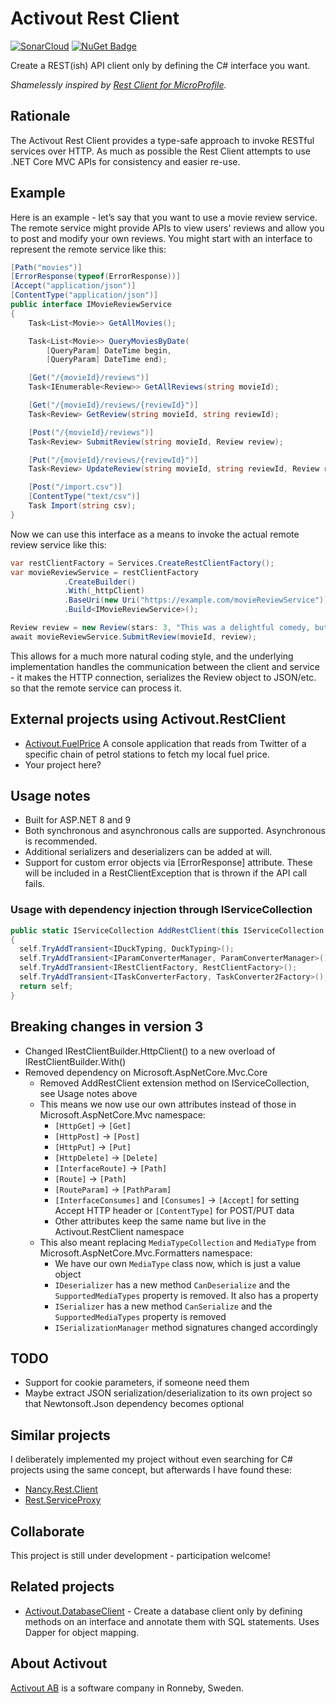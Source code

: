 # Activout Rest Client
[![SonarCloud](https://sonarcloud.io/api/project_badges/measure?project=Activout.RestClient&metric=sqale_rating)](https://sonarcloud.io/dashboard?id=Activout.RestClient)
[![NuGet Badge](https://buildstats.info/nuget/Activout.RestClient)](https://www.nuget.org/packages/Activout.RestClient/)

Create a REST(ish) API client only by defining the C# interface you want.

*Shamelessly inspired by [Rest Client for MicroProfile](https://github.com/eclipse/microprofile-rest-client).* 

## Rationale
The Activout Rest Client provides a type-safe approach to invoke RESTful services over HTTP. As much as possible the Rest Client attempts to use .NET Core MVC APIs for consistency and easier re-use.

## Example
Here is an example - let’s say that you want to use a movie review service. The remote service might provide APIs to view users' reviews and allow you to post and modify your own reviews. You might start with an interface to represent the remote service like this:

```C#
[Path("movies")]
[ErrorResponse(typeof(ErrorResponse))]
[Accept("application/json")]
[ContentType("application/json")]
public interface IMovieReviewService
{
    Task<List<Movie>> GetAllMovies();

    Task<List<Movie>> QueryMoviesByDate(
        [QueryParam] DateTime begin,
        [QueryParam] DateTime end);

    [Get("/{movieId}/reviews")]
    Task<IEnumerable<Review>> GetAllReviews(string movieId);

    [Get("/{movieId}/reviews/{reviewId}")]
    Task<Review> GetReview(string movieId, string reviewId);

    [Post("/{movieId}/reviews")]
    Task<Review> SubmitReview(string movieId, Review review);

    [Put("/{movieId}/reviews/{reviewId}")]
    Task<Review> UpdateReview(string movieId, string reviewId, Review review);

    [Post("/import.csv")]
    [ContentType("text/csv")]
    Task Import(string csv);
}
```

Now we can use this interface as a means to invoke the actual remote review service like this:

```C#
var restClientFactory = Services.CreateRestClientFactory();
var movieReviewService = restClientFactory
            .CreateBuilder()
            .With(_httpClient)
            .BaseUri(new Uri("https://example.com/movieReviewService"))
            .Build<IMovieReviewService>();

Review review = new Review(stars: 3, "This was a delightful comedy, but not terribly realistic.");
await movieReviewService.SubmitReview(movieId, review);
```

This allows for a much more natural coding style, and the underlying implementation handles the communication between the client and service - it makes the HTTP connection, serializes the Review object to JSON/etc. so that the remote service can process it.

## External projects using Activout.RestClient

- [Activout.FuelPrice](https://github.com/twogood/Activout.FuelPrice) A console application that reads from Twitter of a specific chain of petrol stations to fetch my local fuel price.
- Your project here?

## Usage notes

- Built for ASP.NET 8 and 9
- Both synchronous and asynchronous calls are supported. Asynchronous is recommended.
- Additional serializers and deserializers can be added at will.
- Support for custom error objects via \[ErrorResponse\] attribute. These will be included in a RestClientException that is thrown if the API call fails.

### Usage with dependency injection through IServiceCollection

```C#
public static IServiceCollection AddRestClient(this IServiceCollection self)
{
  self.TryAddTransient<IDuckTyping, DuckTyping>();
  self.TryAddTransient<IParamConverterManager, ParamConverterManager>();
  self.TryAddTransient<IRestClientFactory, RestClientFactory>();
  self.TryAddTransient<ITaskConverterFactory, TaskConverter2Factory>();
  return self;
}
```


## Breaking changes in version 3

- Changed IRestClientBuilder.HttpClient() to a new overload of IRestClientBuilder.With()
- Removed dependency on Microsoft.AspNetCore.Mvc.Core
  - Removed AddRestClient extension method on IServiceCollection, see Usage notes above
  - This means we now use our own attributes instead of those in Microsoft.AspNetCore.Mvc namespace:
    - `[HttpGet]` → `[Get]`
    - `[HttpPost]` → `[Post]`
    - `[HttpPut]` → `[Put]`
    - `[HttpDelete]` → `[Delete]`
    - `[InterfaceRoute]` → `[Path]`
    - `[Route]` → `[Path]`
    - `[RouteParam]` → `[PathParam]`
    - `[InterfaceConsumes]` and `[Consumes]` → `[Accept]` for setting Accept HTTP header or `[ContentType]` for POST/PUT data
    - Other attributes keep the same name but live in the Activout.RestClient namespace
  - This also meant replacing `MediaTypeCollection` and `MediaType` from Microsoft.AspNetCore.Mvc.Formatters namespace:
    - We have our own `MediaType` class now, which is just a value object
    - `IDeserializer` has a new method `CanDeserialize` and the `SupportedMediaTypes` property is removed. It also has a property
    - `ISerializer` has a new method `CanSerialize` and the `SupportedMediaTypes` property is removed
    - `ISerializationManager` method signatures changed accordingly


## TODO

- Support for cookie parameters, if someone need them
- Maybe extract JSON serialization/deserialization to its own project so that Newtonsoft.Json dependency becomes optional

## Similar projects

I deliberately implemented my project without even searching for C# projects using the same concept, but afterwards I have found these:

- [Nancy.Rest.Client](https://github.com/maxpiva/Nancy.Rest.Client)
- [Rest.ServiceProxy](https://github.com/sirnewton01/Rest.ServiceProxy)

## Collaborate
This project is still under development - participation welcome!

## Related projects

- [Activout.DatabaseClient](https://github.com/twogood/Activout.DatabaseClient/) - Create a database client only by defining methods on an interface and annotate them with SQL statements. Uses Dapper for object mapping.

## About Activout
[Activout AB](http://activout.se) is a software company in Ronneby, Sweden.
